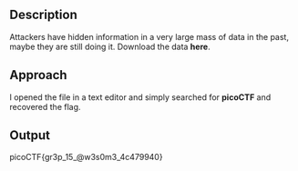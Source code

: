 ## Description
Attackers have hidden information in a very large mass of data in the past, maybe they are still doing it. Download the data **here**.

## Approach
I opened the file in a text editor and simply searched for **picoCTF** and recovered the flag.

## Output
picoCTF{gr3p_15_@w3s0m3_4c479940}
